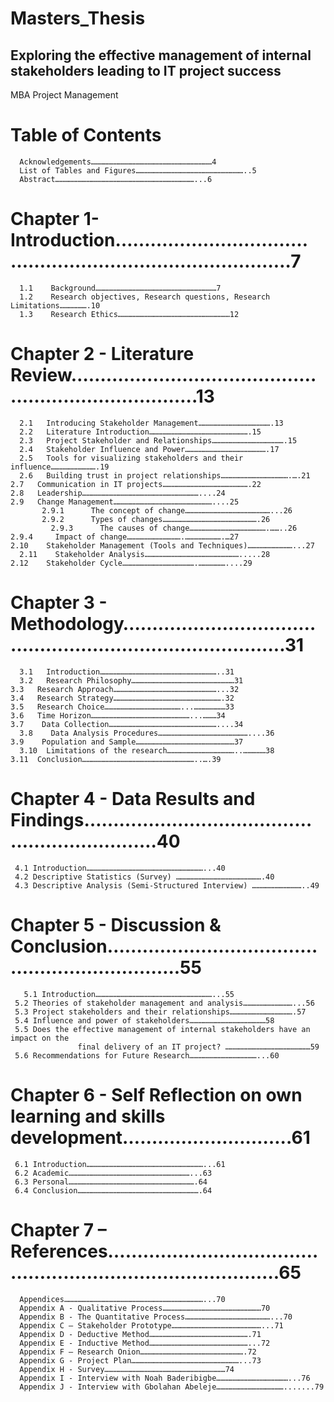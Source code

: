 # Masters_Thesis


## Exploring the effective management of internal stakeholders leading to IT project success 


MBA Project Management 


# Table of Contents 
      Acknowledgements………………………………………………………………………4 
      List of Tables and Figures………………………………………………………………..5 
      Abstract…………………………………………………………………………………...6 
     
# Chapter 1- Introduction………………………………………………………………………7 
      1.1    Background………………………………………………………………………7  
      1.2    Research objectives, Research questions, Research Limitations……………….10  
      1.3    Research Ethics…………………………………………………………………12 
 
# Chapter 2 - Literature Review………………………………………………………………..13 
      2.1   Introducing Stakeholder Management………………………………………….13  
      2.2   Literature Introduction………………………………………………………….15 
      2.3   Project Stakeholder and Relationships………………………………………….15 
      2.4   Stakeholder Influence and Power……………………………………………….17 
      2.5   Tools for visualizing stakeholders and their influence………………………….19 
      2.6   Building trust in project relationships……………………………………….….21 
 	2.7   Communication in IT projects………………………………………………….22 
 	2.8   Leadership……………………………………………………………………....24 
 	2.9   Change Management…………………………………………………………....25 
 	       2.9.1      The concept of change…………………………………………………...26 
 	       2.9.2      Types of changes……………………………………………………….26 
             2.9.3      The causes of change…………………………………………….……..26 
 	2.9.4     Impact of change……………………………….…………………….…27 
 	2.10    Stakeholder Management (Tools and Techniques)…………………………...27 
      2.11    Stakeholder Analysis……………………………………………………….....28 
 	2.12    Stakeholder Cycle………………………………………….………………....29 
 
# Chapter 3 - Methodology………………………………………………………………….....31 
      3.1   Introduction……………………………………………………………………..31 
      3.2   Research Philosophy……………………………………………………………31 
 	3.3   Research Approach……………………………………………………………...32 
 	3.4   Research Strategy……………………………………………………………….32 
 	3.5   Research Choice……………………………………………...…………………33 
 	3.6   Time Horizon…………………………………………………………...………34 
 	3.7    Data Collection………………………………………………………………....34 
      3.8    Data Analysis Procedures……………………………………………………....36 
 	3.9    Population and Sample…………………………………………………………37 
      3.10  Limitations of the research………………………………………..……………38 
 	3.11  Conclusion…………………………………………………………………..….39
      
# Chapter 4 - Data Results and Findings……………………………………………………….40 
 	 4.1 Introduction……………………………………………………………………...40 
 	 4.2 Descriptive Statistics (Survey) ………………………………………………….40 
   	 4.3 Descriptive Analysis (Semi-Structured Interview) ……………………………..49 
 
# Chapter 5 - Discussion & Conclusion………………………………………………………..55 
       5.1 Introduction……………………………………………………………………...55 
 	 5.2 Theories of stakeholder management and analysis……………………………...56 
 	 5.3 Project stakeholders and their relationships…………………………………….57 
 	 5.4 Influence and power of stakeholders……………………………………………58 
 	 5.5 Does the effective management of internal stakeholders have an impact on the                 
                   final delivery of an IT project? …………………………………………………59 
 	 5.6 Recommendations for Future Research………………………………………...60 
 
# Chapter 6 - Self Reflection on own learning and skills development………………………..61 
 	 6.1 Introduction……………………………………………………………………...61 
 	 6.2 Academic………………………………………………………………………...63 
 	 6.3 Personal………………………………………………………………………….64 
 	 6.4 Conclusion……………………………………………………………………….64 
 
# Chapter 7 – References……………………………………………………………………….65
      Appendices…………………………………………………………………………………...70 
      Appendix A - Qualitative Process…………………………………………………………70 
      Appendix B - The Quantitative Process…………………………………………………...70                
      Appendix C – Stakeholder Prototype……………………………………………………...71     
      Appendix D - Deductive Method………………………………………………………….71 
      Appendix E - Inductive Method…………………………………………………………...72 
      Appendix F – Research Onion…………………………………………………………….72 
      Appendix G - Project Plan………………………………………………………………...73 
      Appendix H - Survey………………………………………………………………………74 
      Appendix I - Interview with Noah Baderibigbe…………………………………………...76     
      Appendix J - Interview with Gbolahan Abeleje……………………………………….......79 

